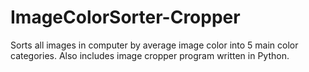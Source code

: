 # ImageColorSorter-Cropper

Sorts all images in computer by average image color into 5 main color categories. Also includes image cropper program written in Python.

